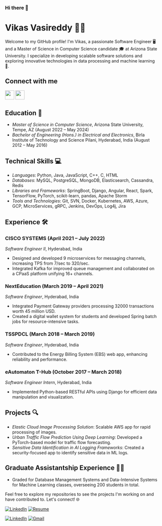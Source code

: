 ### Hi there 👋

# Vikas Vasireddy 👨‍💻

Welcome to my GitHub profile! I'm Vikas, a passionate Software Engineer 🖥️ and a Master of Science in Computer Science candidate 🎓 at Arizona State University. I specialize in developing scalable software solutions and exploring innovative technologies in data processing and machine learning 🤖.

## Connect with me

[<img src="https://img.icons8.com/color/linkedin-circled--v1.png" width="30px"/>](https://linkedin.com/in/vikasvasireddy/) 
[<img src="https://img.icons8.com/color/open-resume.png" width="30px"/>](URL-to-your-resume)

## Education 🏫

- *Master of Science in Computer Science*, Arizona State University, Tempe, AZ (August 2022 – May 2024)
- *Bachelor of Engineering (Hons.) in Electrical and Electronics*, Birla Institute of Technology and Science Pilani, Hyderabad, India (August 2012 – May 2016)

## Technical Skills 💻

- *Languages*: Python, Java, JavaScript, C++, C, HTML
- *Databases*: MySQL, PostgreSQL, MongoDB, Elasticsearch, Cassandra, Redis
- *Libraries and Frameworks*: SpringBoot, Django, Angular, React, Spark, TensorFlow, PyTorch, scikit-learn, pandas, Apache Storm
- *Tools and Technologies*: Git, SVN, Docker, Kubernetes, AWS, Azure, GCP, MicroServices, gRPC, Jenkins, DevOps, Log4j, Jira

## Experience 🛠️

### CISCO SYSTEMS (April 2021 – July 2022)
*Software Engineer II*, Hyderabad, India
- Designed and developed 9 microservices for messaging channels, increasing TPS from 7/sec to 320/sec.
- Integrated Kafka for improved queue management and collaborated on a CPaaS platform unifying 16+ channels.

### NextEducation (March 2019 – April 2021)
*Software Engineer*, Hyderabad, India
- Integrated Payment Gateway providers processing 32000 transactions worth 45 million USD.
- Created a digital wallet system for students and developed Spring batch jobs for resource-intensive tasks.

### TSSPDCL (March 2018 – March 2019)
*Software Engineer*, Hyderabad, India
- Contributed to the Energy Billing System (EBS) web app, enhancing reliability and performance.

### eAutomaton T-Hub (October 2017 – March 2018)
*Software Engineer Intern*, Hyderabad, India
- Implemented Python-based RESTful APIs using Django for efficient data manipulation and visualization.

## Projects 🔍

- *Elastic Cloud Image Processing Solution*: Scalable AWS app for rapid processing of images.
- *Urban Traffic Flow Prediction Using Deep Learning*: Developed a PyTorch-based model for traffic flow forecasting.
- *Sensitive Data Identification in AI Logging Frameworks*: Created a security-focused app to identify sensitive data in ML logs.

## Graduate Assistantship Experience 👨‍🏫

- Graded for Database Management Systems and Data-Intensive Systems for Machine Learning classes, overseeing 200 students in total.

Feel free to explore my repositories to see the projects I'm working on and have contributed to. Let's connect! 🌐

[![LinkedIn](https://img.icons8.com/color/linkedin-circled--v1.png)](https://linkedin.com/in/vikasvasireddy/) 
[![Resume](https://img.icons8.com/color/open-resume.png)](URL-to-your-resume)


[![LinkedIn](https://img.shields.io/badge/LinkedIn-Connect-blue?style=for-the-badge&logo=linkedin)](https://www.linkedin.com/in/yourprofile)
[![Gmail](https://img.shields.io/badge/Email-me-red?style=for-the-badge&logo=gmail)](mailto:youremail@gmail.com)



<!--
**vikasvasireddy01/vikasvasireddy01** is a ✨ _special_ ✨ repository because its `README.md` (this file) appears on your GitHub profile.

Here are some ideas to get you started:

- 🔭 I’m currently working on ...
- 🌱 I’m currently learning ...
- 👯 I’m looking to collaborate on ...
- 🤔 I’m looking for help with ...
- 💬 Ask me about ...
- 📫 How to reach me: ...
- 😄 Pronouns: ...
- ⚡ Fun fact: ...
-->
